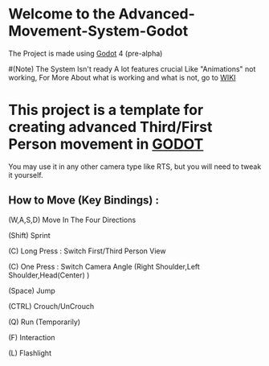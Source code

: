 # Welcome to the Advanced-Movement-System-Godot

The Project is made using [Godot](https://github.com/godotengine/godot) 4 (pre-alpha)

#(Note) The System Isn't ready A lot features crucial Like "Animations" not working, For More About what is working and what is not, go to [WIKI](https://github.com/ywmaa/Advanced-Movement-System-Godot/wiki)  

# This project is a template for creating advanced Third/First Person movement in [GODOT](https://github.com/godotengine/godot)
You may use it in any other camera type like RTS, but you will need to tweak it yourself.

## How to Move (Key Bindings) :

(W,A,S,D) Move In The Four Directions

(Shift) Sprint


(C) Long Press : Switch First/Third Person View

(C) One Press : Switch Camera Angle (Right Shoulder,Left Shoulder,Head(Center) )


(Space) Jump

(CTRL) Crouch/UnCrouch

(Q) Run (Temporarily)

(F) Interaction

(L) Flashlight
